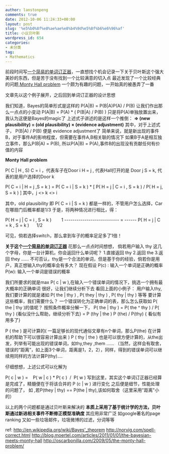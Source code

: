 ```yaml
---
author: lanstonpeng
comments: true
date: 2012-10-06 11:24:33+00:00
layout: post
slug: '%e5%b0%8f%e8%ae%ae%e8%b4%9d%e5%8f%b6%e6%96%af'
title: 小议贝叶斯
wordpress_id: 654
categories:
- 未分类
tag:
- Mathematics
---
```


前段时间写[一个简易的单词订正器](https://github.com/lanstonpeng/BabyWordCorrector)，一直想找个机会记录一下关于贝叶斯这个强大美妙的东西，但是苦于没有找到一个比较满意的切入点
最近发现了一个比较经典的问题,[Monty Hall problem](http://en.wikipedia.org/wiki/Monty_Hall_Problem)
一个颇为有趣的问题，一开始真的被愚弄了一番

文章先以这个例子展开，之后回到单词订正器的设计思想


我们知道，Bayes的简单形式是这样的
P(A|B) = P(B|A)P(A) / P(B)
让我们作出那么一点点的小变动
P(A|B) = P(A) * ( P(B|A) / P(B) )
只是将P(A)单独放置出来，我认为这便是Bayes的magic了
上述式子讲述的是这样一个推倒：
**=> (new plausibility) = (old plausibility) × (evidence adjustment)**
其中，对于上述式子， P(B|A) / P(B) 便是 evidence adjustment了
简单来说，就是新出现的事件B，对于事件A的影响程度，但需要在事件A,B相关联的情况下
如果B于A是相互独立事件，那么P(B|A) = P(B), 所以P(A|B) = P(A),事件B的出现没有贡献任何有价值的内容


**Monty Hall problem**

P( C | H , S)
C = i ，代表车子在Door i
H = j , 代表Hall打开的是 Door j
S = k, 代表的是用户选择的Door k

P( C = i | H = j ,S = k ) = P( C = i | S = k ) * [ P( H = j | C = i , S = k ) / P( H = j, S = k ) ]
其中，j <> k <> i

其中，old plausibility 即 P( C = i | S = k ) 都是一样的，不管用户怎么选择，Car在哪扇门后概率都是1/3
于是，将两种情况进行相比，得：

P( H = j | C = i , S = k )        1
--------------------------- = ------
P( H = j | C = k , S = k )      1/2

可见，倘若选择switch，那么拿到车子的概率足足多了1倍！

<!-- more -->

**关于这个[一个简易的单词订正器](https://github.com/lanstonpeng/BabyWordCorrector)**
花那么一点点时间想想，
倘若用户输入 thy 这几个字母，你是一台计算机，你会返回什么单词呢？
1.直接返回 thy
2.返回 the
3.返回 they
......
不可否认，thy是一个合法的单词，但是基于你的经验，倘若你是用户，真正想输入thy的概率会有多大？
现在假设
P(c) : 输入一个单词是正确的概率
P(w): 输入一个单词是错误的概率

我们所要求的就是max P( c | w ),在输入一个错误单词的情况下，挑选一个拥有最大概率的正确单词
很好，让我们继续分析下去
看回上面的小例子：
用户输入thy,
我们要计算的就是诸如
P( the | thy ) , P( they | thy ) , P( thy | thy ) 等等
要计算这些概率，我们需要什么？
一个错误转化为正确单词的表，那么怎么获取如 P( the | thy )的值呢？
按照条件概率分解一下，
P( the | thy )
= P( the ^ thy ) / P( thy ) {看似没什么帮助，继续分析下去}
= P (thy | the ) P (the) / P(thy) { 看似有用多了}

P ( the ) 是可计算的( 一篇足够长的现代通俗文章有n个单词，那么P(the) 在计算机的帮助下可以很容易计算出来 )
P ( thy | the ) 也是可以很方便计算的，从the出发，列举有可能出现的错误单词，如thy,they ,them ...... （当然，这样会有取舍，错误的“距离”，如上面3个单词，距离是1，2，2），同样，得到的错误单词可以继续用同样的方法计算P(thy)....

仔细想想，上述公式可以化解为

P( c | w ) =    P( w | c ) * P( c )  /  P( w )
写到这里，其实这个单词订正器已经算是完成了，精髓便在于将该合并的 P (c | w ) 进行变化
之后便是细节，性能处理的问题了，
如 ,若P(they | thy) == P(the | thy),该如何取舍（这里采用"距离"小的）

以上的两个问题都是通过贝叶斯来解决的
**本质上采用了基于统计学的方法，贝叶斯通过新进相关事件不断修正模型准确度**
其应用非常广泛
如google著名的page ranking
又如一些垃圾邮件，垃圾微博的过滤，分词等等

ref:
http://en.wikipedia.org/wiki/Bayes'_theorem
http://norvig.com/spell-correct.html
http://blog.moertel.com/articles/2011/01/01/the-bayesian-meets-monty-hall
http://oscarbonilla.com/2009/05/the-monty-hall-problem/
